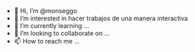 - 👋 Hi, I’m @monseggo
- 👀 I’m interested in hacer trabajos de una  manera interactiva 
- 🌱 I’m currently learning ...
- 💞️ I’m looking to collaborate on ...
- 📫 How to reach me ...

<!---
monseggo/monseggo is a ✨ special ✨ repository because its `README.md` (this file) appears on your GitHub profile.
You can click the Preview link to take a look at your changes.
--->
